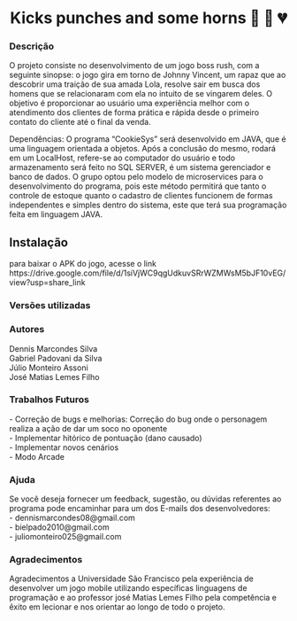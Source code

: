 <h1 align="center">Kicks punches and some horns &#128074; &#128127; &#128148;</h1>

<h3>Descrição</h3> O projeto consiste no desenvolvimento de um jogo boss rush, com a seguinte sinopse: o jogo gira em torno de Johnny Vincent, um rapaz que ao descobrir uma traição de sua amada Lola, resolve sair em busca dos homens que se relacionaram com ela no intuito de se vingarem deles. O objetivo é proporcionar ao usuário uma experiência melhor com o atendimento dos clientes de forma prática e rápida desde o primeiro contato do cliente até o final da venda.

Dependências: O programa “CookieSys” será desenvolvido em JAVA, que é uma linguagem orientada a objetos. Após a conclusão do mesmo, rodará em um LocalHost, refere-se ao computador do usuário e todo armazenamento será feito no SQL SERVER, é um sistema gerenciador e banco de dados. O grupo optou pelo modelo de microservices para o desenvolvimento do programa, pois este método permitirá que tanto o controle de estoque quanto o cadastro de clientes funcionem de formas independentes e simples dentro do sistema, este que terá sua programação feita em linguagem JAVA.

<h2>Instalação</h2> para baixar o APK do jogo, acesse o link https://drive.google.com/file/d/1siVjWC9qgUdkuvSRrWZMWsM5bJF10vEG/view?usp=share_link

<h3>Versões utilizadas</h3> 

<h3>Autores</h3> Dennis Marcondes Silva <br>
Gabriel Padovani da Silva <br> 
Júlio Monteiro Assoni <br>
José Matias Lemes Filho <br>

<h3>Trabalhos Futuros</h3> - Correção de bugs e melhorias: Correção do bug onde o personagem realiza a ação de dar um soco no oponente <br>
- Implementar hitórico de pontuação (dano causado) <br>
- Implementar novos cenários <br>
- Modo Arcade <br>

<h3>Ajuda</h3> Se você deseja fornecer um feedback, sugestão, ou dúvidas referentes ao programa pode encaminhar para um dos E-mails dos desenvolvedores: <br>
- dennismarcondes08@gmail.com <br>
- bielpado2010@gmail.com<br>
- juliomonteiro025@gmail.com <br>

<h3> Agradecimentos </h3>
Agradecimentos a Universidade São Francisco pela experiência de desenvolver um jogo mobile utilizando específicas linguagens de programação e ao professor josé Matias Lemes Filho pela competência e êxito em lecionar e nos orientar ao longo de todo o projeto.
